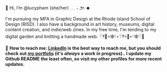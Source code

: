 👋 Hi, I’m @lucypham (she/her) 𓂃 ࣪˖ ౨ৎ ☻

I'm pursuing my MFA in Graphic Design at the Rhode Island School of Design (RISD). I also have a background in art history, museums, digital content creation, and indie/web zines. In my free time, I'm tending to my digital garden and knitting a handmade web. 𓋼𖤣🌱𖡼🕸️𓍊𖥧𓋼𖤣𖡼🌱𖥧𓍊🕸️𓋼🌱

🌱 <b>How to reach me:<b> <a href="https://linkedin.com/in/lucypham">LinkedIn</a> is the best way to reach me, but you should check out <a href="https://lucypham.com">my portfolio</a> (it's <i>always</i> a work in progress).. I update my Github README the least often, so visit my other profiles for more recent updates.

<!---
lucypham/lucypham is a ✨ special ✨ repository because its `README.md` (this file) appears on your GitHub profile.
You can click the Preview link to take a look at your changes.
--->
